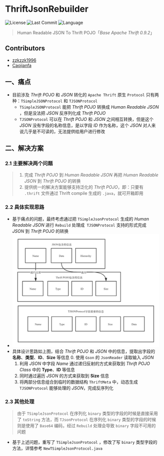 ThriftJsonRebuilder
==
![License](https://img.shields.io/github/license/zzkzzk1996/Thrift-Json-Rebuilder) 
![Last Commit](https://img.shields.io/github/last-commit/zzkzzk1996/Thrift-Json-Rebuilder)
![Language](https://img.shields.io/github/languages/top/zzkzzk1996/Thrift-Json-Rebuilder)
> Human Readable JSON To Thrift POJO「_Base Apache Thrift 0.9.2_」

## Contributors
- [zzkzzk1996](https://github.com/zzkzzk1996)
- [Caojianfa](https://github.com/Caojianfa)

## 一、痛点
- 目前涉及 _Thrift POJO_ 和 _JSON_ 转化的 `Apache Thrift` 原生 `Protocol` 只有两种：`TSimpleJSONProtocol` 和 `TJSONProtocol`
  - `TSimpleJSONProtocol` 能把 _Thrift POJO_ 转换成 _Human Readable JSON_ ，但是没法把 _JSON_ 反序列化成 _Thrift POJO_
  - `TJSONProtocol` 可以在 _Thrift POJO_ 和 _JSON_ 之间相互转换，但是这个 _JSON_ 没有字段的名称信息，是以字段 _ID_ 作为名称，这个 _JSON_ 对人来说几乎是不可读的，无法提供给用户进行修改<br>

## 二、解决方案
### 2.1 主要解决两个问题
>1. 完成 _Thrift POJO_ 到 _Human Readable JSON_ 再把 _Human Readable JSON_ 到 _Thrift POJO_ 的转换
>2. 提供统一的解决方案能够支持泛化的 _Thrift POJO_，即：只要有 `.thrift` 文件通过 Thrift compile 生成的 `.java`，就可开箱即用 

### 2.2 具体实现思路

- 基于痛点的问题，最终考虑通过把 `TSimpleJsonProtocol` 生成的 _Human Readable JSON_ 进行 `Rebuild` 处理成` TJSONProtocol` 支持的形式完成 _JSON_ 到 _Thrift POJO_ 的转换
- ![IMG](https://github.com/zzkzzk1996/Thrift-Json-Rebuilder/blob/main/src/main/resources/img.png) 
- 具体设计思路如上图，结合 _Thrift POJO_ 和 _JSON_ 中的信息，提取出字段的 **名称**、**类型**、**ID**、**Size** 等信息
    0. 使用 `Gson` 的 `JsonReader` 读取输入 _JSON_
    1. 利用 _JSON_ 中字段 _Name_ 通过递归反射的方式来获取到 _Thrift POJO Class_ 中的 **Type**、**ID** 等信息
    2. 同时通过遍历 _JSON_ 的方式来获取到 **Size** 信息
    3. 将两部分信息组合到临时的数据结构 `ThriftMeta` 中，动态生成 `TJSONProtocol` 能够处理的 _JSON_，完成反序列化

### 2.3 其他处理
>由于 `TSimpleJsonProtocol` 在序列化 `binary` 类型的字段的时候是直接采用了 `toString` 方法，而 `TJsonProtocol` 在序列化 `binary` 类型的字段的时候则是使用了 `Base64` 编码，经过 `Rebuild` 处理会导致 `binary` 字段不可用的问题
- 基于上述问题，重写了 `TSimpleJsonProtocol` ，修改了写 `binary` 类型字段的方法，详情参考 `NewTSimpleJsonProtocol.java` 
